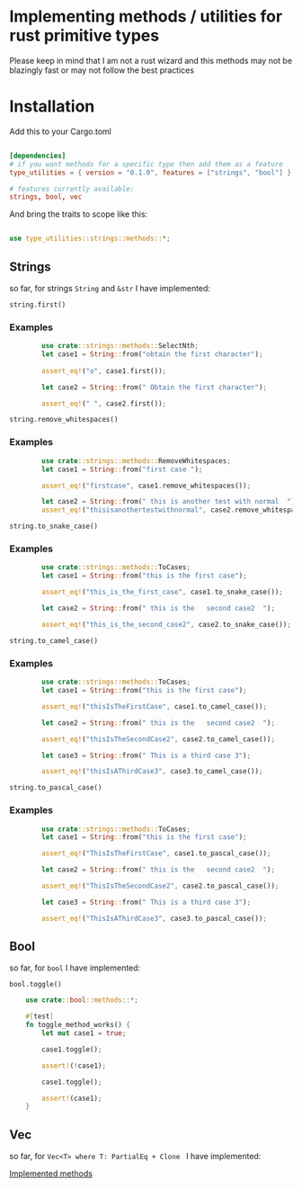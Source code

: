# Implementing methods / utilities for rust primitive types

Please keep in mind that I am not a rust wizard and this methods may not be blazingly fast or may not follow the best practices

# Installation

Add this to your Cargo.toml

```toml

[dependencies]
# if you want methods for a specific type then add them as a feature
type_utilities = { version = "0.1.0", features = ["strings", "bool"] } 

# features currently available:
strings, bool, vec

```

And bring the traits to scope like this: 

```rust

use type_utilities::strings::methods::*;

```

## Strings

so far, for strings `String` and `&str` I have implemented: 

`string.first()`

### Examples
```rust
        use crate::strings::methods::SelectNth;
        let case1 = String::from("obtain the first character");
        
        assert_eq!("o", case1.first());

        let case2 = String::from(" Obtain the first character");

        assert_eq!(" ", case2.first());
```

`string.remove_whitespaces()`

### Examples
```rust
        use crate::strings::methods::RemoveWhitespaces;
        let case1 = String::from("first case ");

        assert_eq!("firstcase", case1.remove_whitespaces());

        let case2 = String::from(" this is another test with normal  ");
        assert_eq!("thisisanothertestwithnormal", case2.remove_whitespaces());
```

`string.to_snake_case()`

### Examples
```rust 
        use crate::strings::methods::ToCases;
        let case1 = String::from("this is the first case");

        assert_eq!("this_is_the_first_case", case1.to_snake_case());

        let case2 = String::from(" this is the   second case2  ");

        assert_eq!("this_is_the_second_case2", case2.to_snake_case());

```

`string.to_camel_case()`

### Examples
```rust
        use crate::strings::methods::ToCases;
        let case1 = String::from("this is the first case");

        assert_eq!("thisIsTheFirstCase", case1.to_camel_case());

        let case2 = String::from(" this is the   second case2  ");

        assert_eq!("thisIsTheSecondCase2", case2.to_camel_case());

        let case3 = String::from(" This is a third case 3");

        assert_eq!("thisIsAThirdCase3", case3.to_camel_case());

```

`string.to_pascal_case()`

### Examples
```rust
        use crate::strings::methods::ToCases;
        let case1 = String::from("this is the first case");

        assert_eq!("ThisIsTheFirstCase", case1.to_pascal_case());

        let case2 = String::from(" this is the   second case2  ");

        assert_eq!("ThisIsTheSecondCase2", case2.to_pascal_case());

        let case3 = String::from(" This is a third case 3");

        assert_eq!("ThisIsAThirdCase3", case3.to_pascal_case());

```

## Bool

so far, for `bool` I have implemented:

`bool.toggle()`
```rust
    use crate::bool::methods::*;

    #[test]
    fn toggle_method_works() {
        let mut case1 = true;

        case1.toggle();

        assert!(!case1);

        case1.toggle();

        assert!(case1);
    }
```

## Vec

so far, for `Vec<T> where T: PartialEq + Clone ` I have implemented:

[Implemented methods](./src/vec.rs)
